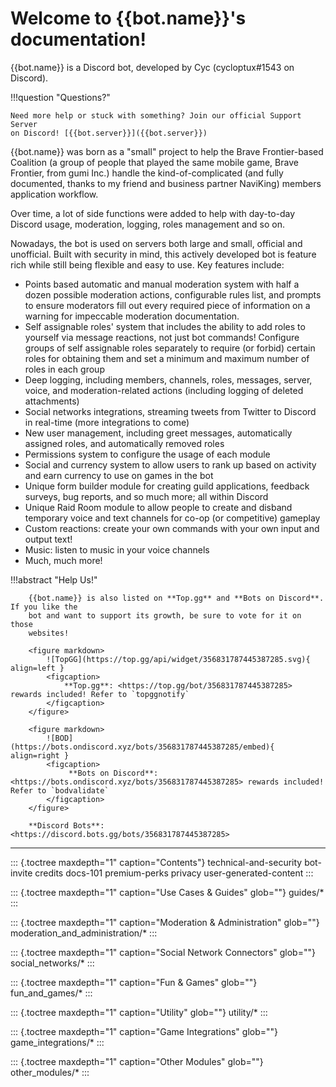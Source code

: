 Welcome to {{bot.name}}'s documentation!
=============================

{{bot.name}} is a Discord bot, developed by Cyc (cycloptux\#1543 on Discord).

!!!question "Questions?"

    Need more help or stuck with something? Join our official Support Server
    on Discord! [{{bot.server}}]({{bot.server}})


{{bot.name}} was born as a "small" project to help the Brave Frontier-based
Coalition (a group of people that played the same mobile game, Brave
Frontier, from gumi Inc.) handle the kind-of-complicated (and fully
documented, thanks to my friend and business partner NaviKing) members
application workflow.

Over time, a lot of side functions were added to help with day-to-day
Discord usage, moderation, logging, roles management and so on.

Nowadays, the bot is used on servers both large and small, official and
unofficial. Built with security in mind, this actively developed bot is
feature rich while still being flexible and easy to use. Key features
include:

-   Points based automatic and manual moderation system with half a
    dozen possible moderation actions, configurable rules list, and
    prompts to ensure moderators fill out every required piece of
    information on a warning for impeccable moderation documentation.
-   Self assignable roles' system that includes the ability to add roles
    to yourself via message reactions, not just bot commands! Configure
    groups of self assignable roles separately to require (or forbid)
    certain roles for obtaining them and set a minimum and maximum
    number of roles in each group
-   Deep logging, including members, channels, roles, messages, server,
    voice, and moderation-related actions (including logging of deleted
    attachments)
-   Social networks integrations, streaming tweets from Twitter to
    Discord in real-time (more integrations to come)
-   New user management, including greet messages, automatically
    assigned roles, and automatically removed roles
-   Permissions system to configure the usage of each module
-   Social and currency system to allow users to rank up based on
    activity and earn currency to use on games in the bot
-   Unique form builder module for creating guild applications, feedback
    surveys, bug reports, and so much more; all within Discord
-   Unique Raid Room module to allow people to create and disband
    temporary voice and text channels for co-op (or competitive)
    gameplay
-   Custom reactions: create your own commands with your own input and
    output text!
-   Music: listen to music in your voice channels
-   Much, much more!

!!!abstract "Help Us!"
        
        {{bot.name}} is also listed on **Top.gg** and **Bots on Discord**. If you like the
        bot and want to support its growth, be sure to vote for it on those
        websites!

        <figure markdown> 
            ![TopGG](https://top.gg/api/widget/356831787445387285.svg){ align=left }
            <figcaption>
                **Top.gg**: <https://top.gg/bot/356831787445387285> rewards included! Refer to `topggnotify`
            </figcaption>
        </figure>

        <figure markdown> 
            ![BOD](https://bots.ondiscord.xyz/bots/356831787445387285/embed){ align=right }
            <figcaption>
                 **Bots on Discord**: <https://bots.ondiscord.xyz/bots/356831787445387285> rewards included! Refer to `bodvalidate` 
            </figcaption>
        </figure>

        **Discord Bots**: <https://discord.bots.gg/bots/356831787445387285>


------------------------------------------------------------------------

::: {.toctree maxdepth="1" caption="Contents"}
technical-and-security bot-invite credits docs-101 premium-perks privacy
user-generated-content
:::

::: {.toctree maxdepth="1" caption="Use Cases & Guides" glob=""}
guides/\*
:::

::: {.toctree maxdepth="1" caption="Moderation & Administration" glob=""}
moderation\_and\_administration/\*
:::

::: {.toctree maxdepth="1" caption="Social Network Connectors" glob=""}
social\_networks/\*
:::

::: {.toctree maxdepth="1" caption="Fun & Games" glob=""}
fun\_and\_games/\*
:::

::: {.toctree maxdepth="1" caption="Utility" glob=""}
utility/\*
:::

::: {.toctree maxdepth="1" caption="Game Integrations" glob=""}
game\_integrations/\*
:::

::: {.toctree maxdepth="1" caption="Other Modules" glob=""}
other\_modules/\*
:::
